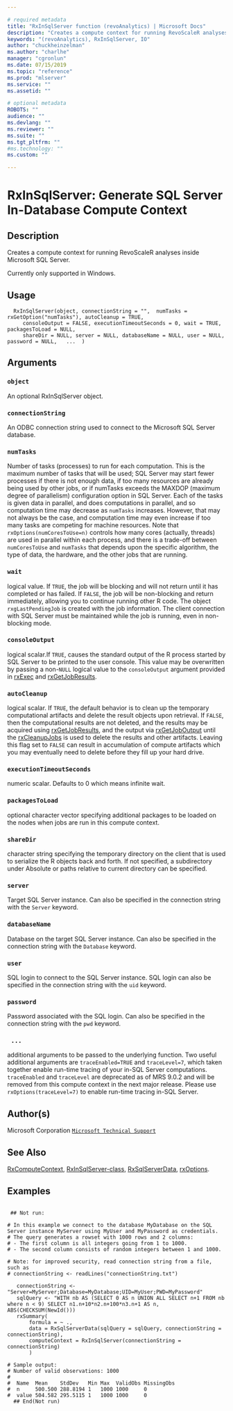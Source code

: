 ```yaml
--- 

# required metadata 
title: "RxInSqlServer function (revoAnalytics) | Microsoft Docs" 
description: "Creates a compute context for running RevoScaleR analyses inside Microsoft SQL Server.  Currently only supported in Windows." 
keywords: "(revoAnalytics), RxInSqlServer, IO" 
author: "chuckheinzelman"
ms.author: "charlhe" 
manager: "cgronlun" 
ms.date: 07/15/2019
ms.topic: "reference" 
ms.prod: "mlserver" 
ms.service: "" 
ms.assetid: "" 

# optional metadata 
ROBOTS: "" 
audience: "" 
ms.devlang: "" 
ms.reviewer: "" 
ms.suite: "" 
ms.tgt_pltfrm: "" 
#ms.technology: "" 
ms.custom: "" 

--- 
```



 # RxInSqlServer: Generate SQL Server In-Database Compute Context 
 ## Description
 Creates a compute context for running RevoScaleR analyses inside Microsoft SQL Server.

Currently only supported in Windows. 

 ## Usage

```   
  RxInSqlServer(object, connectionString = "",  numTasks = rxGetOption("numTasks"), autoCleanup = TRUE, 
     consoleOutput = FALSE, executionTimeoutSeconds = 0, wait = TRUE, packagesToLoad = NULL, 
     shareDir = NULL, server = NULL, databaseName = NULL, user = NULL, password = NULL,   ...  )

```


 ## Arguments



 ### `object`
  An optional RxInSqlServer object.  


 ### `connectionString`
  An ODBC connection string used to connect to the Microsoft SQL Server database.  



 ### `numTasks`
  Number of tasks (processes) to run for each computation. This is the maximum number of tasks that will be used; SQL Server  may start fewer processes if there is not enough data, if too many resources are already being used by other jobs, or if  numTasks exceeds the MAXDOP (maximum degree of parallelism) configuration option in SQL Server. Each of the tasks is given data in parallel, and does computations in parallel, and so computation time may decrease as `numTasks` increases. However, that may not always be the case, and computation time may even increase if too many tasks are competing for machine resources. Note that `rxOptions(numCoresToUse=n)` controls how many cores (actually, threads) are used in parallel within each process,  and there is a trade-off between `numCoresToUse` and `numTasks` that depends upon the specific algorithm,  the type of data, the hardware, and the other jobs that are running.  



 ### `wait`
  logical value. If `TRUE`, the job will be blocking and will not return until   it has completed or has failed. If `FALSE`, the job will be non-blocking and return immediately,  allowing you to continue running other R code. The object `rxgLastPendingJob` is created with the job information. The client connection with SQL Server must be maintained while the job is running, even in non-blocking mode.  


 ### `consoleOutput`
  logical scalar.If `TRUE`, causes the standard output  of the R process started by SQL Server to be printed to the user console. This value may be  overwritten by passing a non-`NULL` logical value to the `consoleOutput` argument  provided in [rxExec](rxExec.md) and [rxGetJobResults](rxGetJobResults.md).  


 ### `autoCleanup`
  logical scalar. If `TRUE`, the default behavior is to clean up the  temporary computational artifacts and delete the result objects upon retrieval.  If `FALSE`,  then the computational results are not deleted, and the results may be acquired using  [rxGetJobResults](rxGetJobResults.md), and the output via [rxGetJobOutput](rxGetJobOutput.md) until the  [rxCleanupJobs](rxCleanup.md) is used to delete the results and other artifacts. Leaving this flag set to `FALSE` can result in accumulation of compute artifacts which you may eventually need to delete before they fill up your hard drive.  



 ### `executionTimeoutSeconds`
  numeric scalar. Defaults to 0 which means infinite wait.  



 ### `packagesToLoad`
 optional character vector specifying additional packages to be  loaded on the nodes when jobs are run in this compute context.  



 ### `shareDir`
 character string specifying the temporary directory on the client that is  used to serialize the R objects back and forth. If not specified, a subdirectory under  Absolute or paths relative to current directory can be specified.  



 ### `server`
 Target SQL Server instance.     Can also be specified in the connection string with the `Server` keyword. 



 ### `databaseName`
 Database on the target SQL Server instance.     Can also be specified in the connection string with the `Database` keyword. 



 ### `user`
 SQL login to connect to the SQL Server instance.   SQL login can also be specified in the connection string with the `uid` keyword. 



 ### `password`
 Password associated with the SQL login. Can also be specified in the connection  string with the `pwd` keyword. 



 ### ` ...`
 additional arguments to be passed to the underlying function. Two useful additional arguments are `traceEnabled=TRUE` and `traceLevel=7`, which taken together enable run-time tracing of your in-SQL Server computations. `traceEnabled` and `traceLevel` are deprecated as of MRS 9.0.2 and will be removed from this compute context in the next major release. Please use `rxOptions(traceLevel=7)` to enable run-time tracing in-SQL Server. 




 ## Author(s)
 Microsoft Corporation [`Microsoft Technical Support`](https://go.microsoft.com/fwlink/?LinkID=698556&clcid=0x409)


 ## See Also

[RxComputeContext](RxComputeContext.md),
[RxInSqlServer-class](RxInSqlServer-class.md),
[RxSqlServerData](RxSqlServerData.md),
[rxOptions](rxOptions.md).


 ## Examples

 ```

  ## Not run:

# In this example we connect to the database MyDatabase on the SQL Server instance MyServer using MyUser and MyPassword as credentials.
# The query generates a rowset with 1000 rows and 2 columns:
# - The first column is all integers going from 1 to 1000.
# - The second column consists of random integers between 1 and 1000.

# Note: for improved security, read connection string from a file, such as
# connectionString <- readLines("connectionString.txt")

    connectionString <- "Server=MyServer;Database=MyDatabase;UID=MyUser;PWD=MyPassword"
    sqlQuery <- "WITH nb AS (SELECT 0 AS n UNION ALL SELECT n+1 FROM nb where n < 9) SELECT n1.n+10*n2.n+100*n3.n+1 AS n, ABS(CHECKSUM(NewId())) 
    rxSummary(
        formula = ~ .,
        data = RxSqlServerData(sqlQuery = sqlQuery, connectionString = connectionString),
        computeContext = RxInSqlServer(connectionString = connectionString)
        )

# Sample output:
# Number of valid observations: 1000 
# 
#  Name  Mean    StdDev   Min Max  ValidObs MissingObs
#  n     500.500 288.8194 1   1000 1000     0         
#  value 504.582 295.5115 1   1000 1000     0      
   ## End(Not run) 
```


